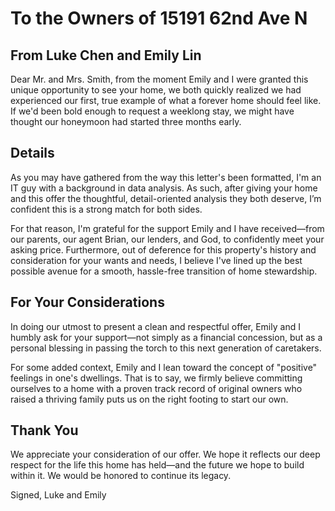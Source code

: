 # To the Owners of 15191 62nd Ave N

## From Luke Chen and Emily Lin

Dear Mr. and Mrs. Smith, from the moment Emily and I were granted this unique opportunity to see your home, we both quickly realized we had experienced our first, true example of what a forever home should feel like. If we'd been bold enough to request a weeklong stay, we might have thought our honeymoon had started three months early.

## Details

As you may have gathered from the way this letter's been formatted, I'm an IT guy with a background in data analysis. As such, after giving your home and this offer the thoughtful, detail-oriented analysis they both deserve, I’m confident this is a strong match for both sides. 

For that reason, I'm grateful for the support Emily and I have received—from our parents, our agent Brian, our lenders, and God, to confidently meet your asking price. Furthermore, out of deference for this property's history and consideration for your wants and needs, I believe I've lined up the best possible avenue for a smooth, hassle-free transition of home stewardship.

## For Your Considerations

In doing our utmost to present a clean and respectful offer, Emily and I humbly ask for your support—not simply as a financial concession, but as a personal blessing in passing the torch to this next generation of caretakers.

For some added context, Emily and I lean toward the concept of "positive" feelings in one's dwellings. That is to say, we firmly believe committing ourselves to a home with a proven track record of original owners who raised a thriving family puts us on the right footing to start our own.
 
 ## Thank You

We appreciate your consideration of our offer. We hope it reflects our deep respect for the life this home has held—and the future we hope to build within it. We would be honored to continue its legacy.

Signed,
Luke and Emily